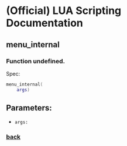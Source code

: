 
# (Official) LUA Scripting Documentation

## menu_internal

### Function undefined.

Spec:
```lua
menu_internal(
	args)
```
## Parameters:
- `args:` 
### [back](../other)
